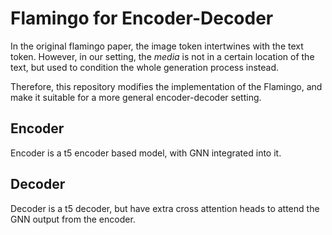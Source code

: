 # Flamingo for Encoder-Decoder

In the original flamingo paper, the image token intertwines with the text token. However, in our setting, the *media* is not in a certain location of the text, but used to condition the whole generation process instead.

Therefore, this repository modifies the implementation of the Flamingo, and make it suitable for a more general encoder-decoder setting.


## Encoder

Encoder is a t5 encoder based model, with GNN integrated into it.

## Decoder

Decoder is a t5 decoder, but have extra cross attention heads to attend the GNN output from the encoder.
